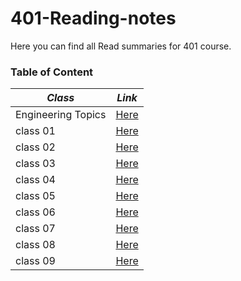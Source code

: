 # 401-Reading-notes
Here you can find all Read summaries for 401 course.

### Table of Content

*Class*             |    *Link*
------------------  |    -----------
Engineering Topics  |    [Here](https://batoolalali.github.io/401-Reading-notes/Engineering%20Topics)
class 01            |    [Here](https://batoolalali.github.io/401-Reading-notes/class01)
class 02            |    [Here](https://batoolalali.github.io/401-Reading-notes/class02)
class 03            |    [Here](https://batoolalali.github.io/401-Reading-notes/class03)
class 04            |    [Here](https://batoolalali.github.io/401-Reading-notes/class04)
class 05            |    [Here](https://batoolalali.github.io/401-Reading-notes/class05)
class 06            |    [Here](https://batoolalali.github.io/401-Reading-notes/class06)
class 07            |    [Here](https://batoolalali.github.io/401-Reading-notes/class07)
class 08            |    [Here](https://batoolalali.github.io/401-Reading-notes/class08)
class 09            |    [Here](https://batoolalali.github.io/401-Reading-notes/class09)
